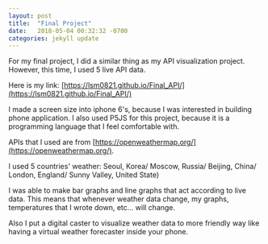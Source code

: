 ```yaml
---
layout: post
title:  "Final Project"
date:   2018-05-04 00:32:32 -0700
categories: jekyll update
---
```

For my final project, I did a similar thing as my API visualization project.
However, this time, I used 5 live API data.

Here is my link: [https://lsm0821.github.io/Final_API/](https://lsm0821.github.io/Final_API/)

I made a screen size into iphone 6's, because I was interested in building phone application.
I also used P5JS for this project, because it is a programming language that I feel comfortable with.

APIs that I used are from [https://openweathermap.org/](https://openweathermap.org/).

I used 5 countries' weather: Seoul, Korea/ Moscow, Russia/ Beijing, China/ London, England/ Sunny Valley, United State)

I was able to make bar graphs and line graphs that act according to live data.
This means that whenever weather data change, my graphs, temperatures that I wrote down, etc... will change.

Also I put a digital caster to visualize weather data to more friendly way like having a virtual weather forecaster inside your phone.
